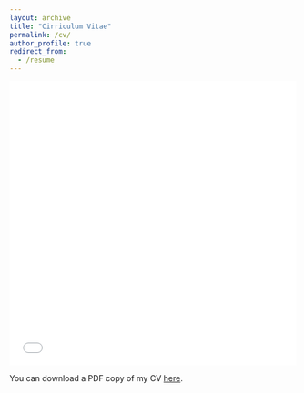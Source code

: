 ```yaml
---
layout: archive
title: "Cirriculum Vitae"
permalink: /cv/
author_profile: true
redirect_from:
  - /resume
---
```


<iframe src="/files/pdf/NishantCV.pdf" width="100%" height="500" frameborder="no" border="0" marginwidth="0" marginheight="0"></iframe>

You can download a PDF copy of my CV [here](/files/pdf/NishantCV.pdf).
